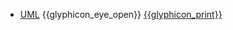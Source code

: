 * [UML]({{baseUrl}}/uml/)
  <trigger for="pop:uml-preview">{{glyphicon_eye_open}}</trigger> [{{glyphicon_print}}](uml/print.html)

<popover id="pop:uml-preview" title="UML {{glyphicon_eye_open}}" placement="right">
  <div slot="content">
    <include src="preview.md" />
  </div>
</popover>
